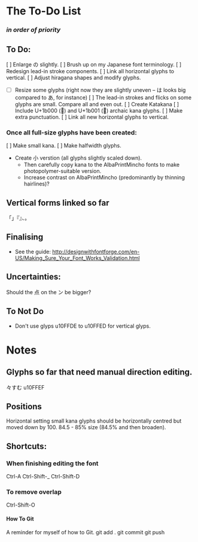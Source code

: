# The To-Do List
### *in order of priority*

## To Do:
[ ] Enlarge の slightly.
[ ] Brush up on my Japanese font terminology.
[ ] Redesign lead-in stroke components.
[ ] Link all horizontal glyphs to vertical.
[ ] Adjust hiragana shapes and modify glyphs.
  * [ ] Resize some glyphs (right now they are slightly uneven – は looks big compared to あ, for instance)
[ ] The lead-in strokes and flicks on some glyphs are small. Compare all and even out.
[ ] Create Katakana
[ ] Include U+1b000 (𛀀) and U+1b001 (𛀁) archaic kana glyphs.
[ ] Make extra punctuation.
[ ] Link all new horizontal glyphs to vertical.

### Once all full-size glyphs have been created:
[ ] Make small kana.
[ ] Make halfwidth glyphs.
* Create 小 verstion (all glyphs slightly scaled down).
  * Then carefully copy kana to the AlbaPrintMincho fonts to make photopolymer-suitable version.
  * Increase contrast on AlbaPrintMincho (predominantly by thinning hairlines)?

## Vertical forms linked so far
「」『』、。

## Finalising
* See the guide:
http://designwithfontforge.com/en-US/Making_Sure_Your_Font_Works_Validation.html

## Uncertainties:
Should the 点 on the ン be bigger?

## To Not Do
* Don't use glyps u10FFDE to u10FFED for vertical glyps.


# Notes

## Glyphs so far that need manual direction editing.
々すむ
u10FFEF

## Positions
Horizontal setting small kana glyphs should be horizontally centred but moved down by 100. 84.5 - 85% size (84.5% and then broaden).

## Shortcuts:
### When finishing editing the font
Ctrl-A
Ctrl-Shift-_
Ctrl-Shift-D

### To remove overlap
Ctrl-Shift-O

#### How To Git
A reminder for myself of how to Git.
git add .
git commit
git push
